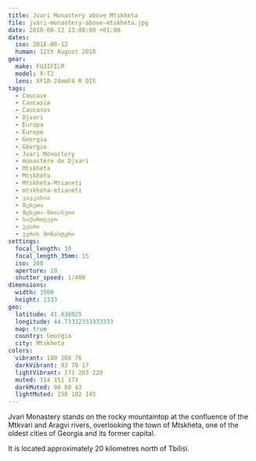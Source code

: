 ```yaml
---
title: Jvari Monastery above Mtskheta
file: jvari-monastery-above-mtskheta.jpg
date: 2018-08-12 13:08:00 +01:00
dates:
  iso: 2018-08-12
  human: 12th August 2018
gear:
  make: FUJIFILM
  model: X-T2
  lens: XF10-24mmF4 R OIS
tags:
  - Caucase
  - Caucasia
  - Caucasus
  - Djvari
  - Europa
  - Europe
  - Georgia
  - Géorgie
  - Jvari Monastery
  - monastère de Djvari
  - Mtskheta
  - Mtskhéta
  - Mtskheta-Mtianeti
  - mtskhéta-mtianéti
  - კავკასია
  - მცხეთა
  - მცხეთა-მთიანეთი
  - საქართველო
  - ჯვარი
  - ჯვრის მონასტერი
settings:
  focal_length: 10
  focal_length_35mm: 15
  iso: 200
  aperture: 10
  shutter_speed: 1/400
dimensions:
  width: 3500
  height: 2333
geo:
  latitude: 41.838025
  longitude: 44.73332333333333
  map: true
  country: Georgia
  city: Mtskheta
colors:
  vibrant: 180 108 76
  darkVibrant: 93 79 17
  lightVibrant: 171 203 220
  muted: 114 151 173
  darkMuted: 98 80 43
  lightMuted: 158 182 193
---
```


Jvari Monastery stands on the rocky mountaintop at the confluence of the Mtkvari and Aragvi rivers, overlooking the town of Mtskheta, one of the oldest cities of Georgia and its former capital.

It is located approximately 20 kilometres north of Tbilisi.
